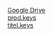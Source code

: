 [Google Drive](https://drive.google.com/file/d/1Q3tNw4pu2C3q5r0fFb7YThcBykJ9rIqd/view?usp=drivesdk)
<br>
[prod.keys](/prod.keys)
<br>
[titel.keys](/titel.keys)
